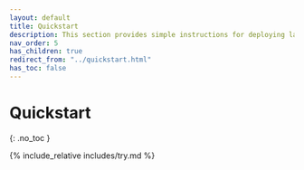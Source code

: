 ```yaml
---
layout: default
title: Quickstart
description: This section provides simple instructions for deploying lakeFS so that you start exploring the technology
nav_order: 5
has_children: true
redirect_from: "../quickstart.html"
has_toc: false
---
```


# Quickstart
{: .no_toc }

{% include_relative includes/try.md %}
